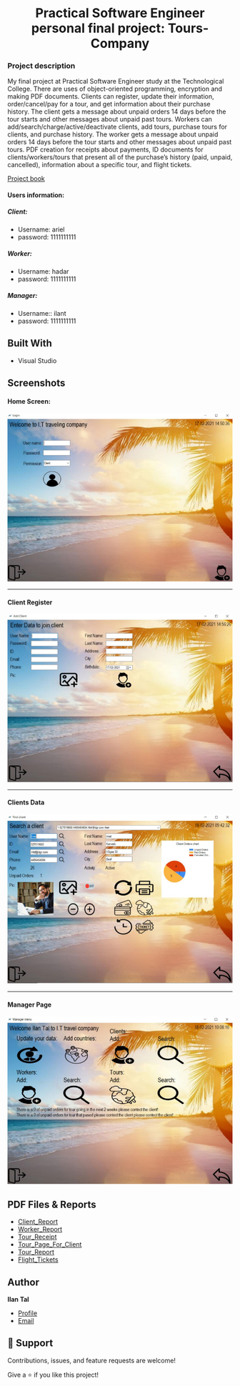<h1 align="center">Practical Software Engineer personal final project: Tours-Company</h1>
<h3>Project description</h3>
<p>
My final project at Practical Software Engineer study at the Technological College.
There are uses of object-oriented programming, encryption and making PDF documents.
Clients can register, update their information, order/cancel/pay for a tour, and get information about their purchase history. The client gets a message about unpaid orders 14 days before the tour starts and other messages about unpaid past tours.
Workers can add/search/charge/active/deactivate clients, add tours, purchase tours for clients, and purchase history. The worker gets a message about unpaid orders 14 days before the tour starts and other messages about unpaid past tours.
PDF creation for receipts about payments, ID documents for clients/workers/tours that present all of the purchase’s history (paid, unpaid, cancelled), information about a specific tour, and flight tickets.
</p>

[Project book](https://github.com/ilantal321/tours-company/blob/main/ilan_project2021.pdf "Ilan Tal Tours Company project book")

<h4>Users information:</h4>
<h5>Client:</h5>

- Username: ariel
- password: 1111111111
<h5>Worker:</h5>

- Username: hadar
- password: 1111111111
<h5>Manager:</h5>

- Username:: ilant
- password: 1111111111

## Built With
- Visual Studio

## Screenshots
<h4>Home Screen:</h4>

![Home Page](https://github.com/ilantal321/tours-company/blob/main/ScreenShots/Home_Screen.PNG "Home Page")
<hr>
<h4>Client Register</h4>

![Client_Register](https://github.com/ilantal321/tours-company/blob/main/ScreenShots/ClientRegister.PNG "Client Register")

<hr>
<h4>Clients Data</h4>

![Client_Register](https://github.com/ilantal321/tours-company/blob/main/ScreenShots/ClientsData.PNG "Clients Data")

<hr>
<h4>Manager Page</h4>

![Client_Register](https://github.com/ilantal321/tours-company/blob/main/ScreenShots/ManegerHomePage.PNG "Maneger Home Page")

## PDF Files & Reports

- [Client_Report](https://github.com/ilantal321/tours-company/blob/main/Reports/ClientReport.pdf "Client Report")
- [Worker_Report](https://github.com/ilantal321/tours-company/blob/main/Reports/WorkerReport.pdf "Worker Report")
- [Tour_Receipt](https://github.com/ilantal321/tours-company/blob/main/Reports/TourReceipt.pdf "Tour Receipt")
- [Tour_Page_For_Client](https://github.com/ilantal321/tours-company/blob/main/Reports/TourPageForClient.pdf "Tour Page For Client")
- [Tour_Report](https://github.com/ilantal321/tours-company/blob/main/Reports/TourReport.pdf "Tour Report")
- [Flight_Tickets](https://github.com/ilantal321/tours-company/blob/main/Reports/FlightTickets.pdf "Flight Tickets")

## Author
**Ilan Tal**

- [Profile](https://github.com/ilantal321 "Ilan Tal")
- [Email](mailto:Ilan.tal321@gmail.com?subject=Hi "Ilan.tal321@gmail.com")

## 🤝 Support

Contributions, issues, and feature requests are welcome!

Give a ⭐️ if you like this project!
